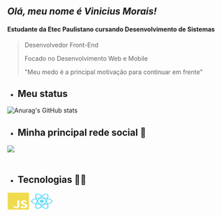 ## <i>Olá, meu nome é Vinicius Morais!</i>
 
#### Estudante da Etec Paulistano cursando Desenvolvimento de Sistemas

> Desenvolvedor Front-End
> 
> Focado no Desenvolvimento Web e Mobile
>
> "Meu medo é a principal motivação para continuar em frente"
>


  - ## Meu status

![Anurag's GitHub stats](https://github-readme-stats.vercel.app/api?username=Sousasz&show_icons=true&theme=dark)

  - ## Minha principal rede social 🤳
   
<div>
  <a href="https://instagram.com/sousaodev" target="_blank"><img src="https://img.shields.io/badge/-Instagram-%23E4405F?style=for-the-badge&logo=instagram&logoColor=white" target="_blank"></a>
</div><br>

  - ##  Tecnologias 👨‍💻
<div style="display: inline_block">
  <img align="center" alt="Sousa-js" height="40" width="50" src="https://raw.githubusercontent.com/devicons/devicon/master/icons/javascript/javascript-plain.svg">
  <img align="center" alt="Sousa-react" height="40" width="50" src="https://raw.githubusercontent.com/devicons/devicon/master/icons/react/react-original.svg">
</div>
